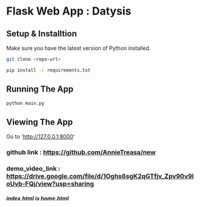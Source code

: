 # Flask Web App : Datysis

## Setup & Installtion

Make sure you have the latest version of Python installed.

```bash
git clone <repo-url>
```

```bash
pip install -r requirements.txt
```

## Running The App

```bash
python main.py
```

## Viewing The App

Go to 'http://127.0.0.1:8000'

### github link : https://github.com/AnnieTreasa/new 
### demo_video_link : https://drive.google.com/file/d/1Oghs6sgK2qGTfjv_Zpv90v9loUvb-FQj/view?usp=sharing
##### index.html is home.html
